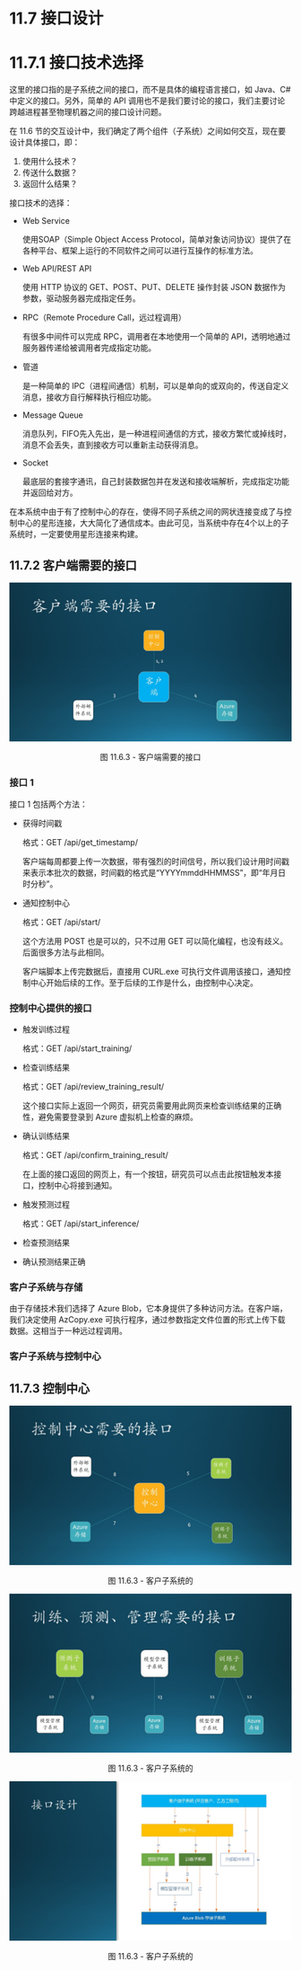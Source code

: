 # 11.7 接口设计

# 11.7.1 接口技术选择

这里的接口指的是子系统之间的接口，而不是具体的编程语言接口，如 Java、C# 中定义的接口。另外，简单的 API 调用也不是我们要讨论的接口，我们主要讨论跨越进程甚至物理机器之间的接口设计问题。

在 11.6 节的交互设计中，我们确定了两个组件（子系统）之间如何交互，现在要设计具体接口，即：

1. 使用什么技术？
2. 传送什么数据？
3. 返回什么结果？

接口技术的选择：

- Web Service
  
  使用SOAP（Simple Object Access Protocol，简单对象访问协议）提供了在各种平台、框架上运行的不同软件之间可以进行互操作的标准方法。

- Web API/REST API
  
  使用 HTTP 协议的 GET、POST、PUT、DELETE 操作封装 JSON 数据作为参数，驱动服务器完成指定任务。

- RPC（Remote Procedure Call，远过程调用）
  
  有很多中间件可以完成 RPC，调用者在本地使用一个简单的 API，透明地通过服务器传递给被调用者完成指定功能。

- 管道
  
  是一种简单的 IPC（进程间通信）机制，可以是单向的或双向的，传送自定义消息，接收方自行解释执行相应功能。

- Message Queue

  消息队列，FIFO先入先出，是一种进程间通信的方式，接收方繁忙或掉线时，消息不会丢失，直到接收方可以重新主动获得消息。

- Socket

  最底层的套接字通讯，自己封装数据包并在发送和接收端解析，完成指定功能并返回给对方。



在本系统中由于有了控制中心的存在，使得不同子系统之间的网状连接变成了与控制中心的星形连接，大大简化了通信成本。由此可见，当系统中存在4个以上的子系统时，一定要使用星形连接来构建。

## 11.7.2 客户端需要的接口

<div align="center">
<img src="Images/Slide20.JPG"/>

图 11.6.3 - 客户端需要的接口
</div>

### 接口 1

接口 1 包括两个方法：

- 获得时间戳
   
   格式：GET /api/get_timestamp/

   客户端每周都要上传一次数据，带有强烈的时间信号，所以我们设计用时间戳来表示本批次的数据，时间戳的格式是“YYYYmmddHHMMSS”，即“年月日时分秒”。

- 通知控制中心

   格式：GET /api/start/<timestamp>

   这个方法用 POST 也是可以的，只不过用 GET 可以简化编程，也没有歧义。后面很多方法与此相同。
   
   客户端脚本上传完数据后，直接用 CURL.exe 可执行文件调用该接口，通知控制中心开始后续的工作。至于后续的工作是什么，由控制中心决定。

### 控制中心提供的接口

- 触发训练过程

  格式：GET /api/start_training/<timestamp>

- 检查训练结果
  
  格式：GET /api/review_training_result/<timestamp>

  这个接口实际上返回一个网页，研究员需要用此网页来检查训练结果的正确性，避免需要登录到 Azure 虚拟机上检查的麻烦。

- 确认训练结果
  
  格式：GET /api/confirm_training_result/<timestamp>

  在上面的接口返回的网页上，有一个按钮，研究员可以点击此按钮触发本接口，控制中心将接到通知。

- 触发预测过程
  
  格式：GET /api/start_inference/<timestamp>



- 检查预测结果
- 确认预测结果正确

### 客户子系统与存储

由于存储技术我们选择了 Azure Blob，它本身提供了多种访问方法。在客户端，我们决定使用 AzCopy.exe 可执行程序，通过参数指定文件位置的形式上传下载数据。这相当于一种远过程调用。

### 客户子系统与控制中心

## 11.7.3 控制中心

<div align="center">
<img src="Images/Slide21.JPG"/>

图 11.6.3 - 客户子系统的
</div>

<div align="center">
<img src="Images/Slide22.JPG"/>

图 11.6.3 - 客户子系统的
</div>


<div align="center">
<img src="Images/Slide23.JPG"/>

图 11.6.3 - 客户子系统的
</div>
